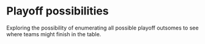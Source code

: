 # Playoff possibilities

Exploring the possibility of enumerating all possible playoff outsomes to
see where teams might finish in the table.